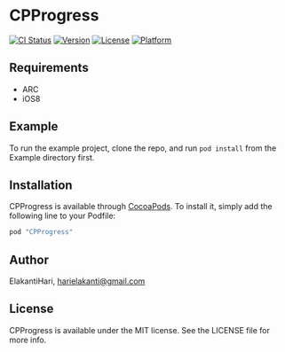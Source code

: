 # CPProgress

[![CI Status](http://img.shields.io/travis/ElakantiHari/CPProgress.svg?style=flat)](https://travis-ci.org/ElakantiHari/CPProgress)
[![Version](https://img.shields.io/cocoapods/v/CPProgress.svg?style=flat)](http://cocoapods.org/pods/CPProgress)
[![License](https://img.shields.io/cocoapods/l/CPProgress.svg?style=flat)](http://cocoapods.org/pods/CPProgress)
[![Platform](https://img.shields.io/cocoapods/p/CPProgress.svg?style=flat)](http://cocoapods.org/pods/CPProgress)

## Requirements
* ARC
* iOS8

## Example

To run the example project, clone the repo, and run `pod install` from the Example directory first.


## Installation

CPProgress is available through [CocoaPods](http://cocoapods.org). To install
it, simply add the following line to your Podfile:

```ruby
pod "CPProgress"
```

## Author

ElakantiHari, harielakanti@gmail.com

## License

CPProgress is available under the MIT license. See the LICENSE file for more info.

